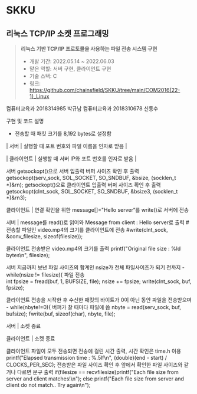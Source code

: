 # SKKU

## 리눅스 TCP/IP 소켓 프로그래밍
> **리눅스 기반 TCP/IP 프로토콜을 사용하는 파일 전송 시스템 구현**
> - 개발 기간: 2022.05.14 ~ 2022.06.03
> - 맡은 역할: 서버 구현, 클라이언트 구현
> - 기술 스택: C
> - 링크: https://github.com/chainsfield/SKKU/tree/main/COM2016(22-1)_Linux

컴퓨터교육과 2018314985 박규남
컴퓨터교육과 2018310678 신동수

구현 및 코드 설명
- 전송할 때 패킷 크기를 8,192 bytes로 설정함

| 서버 | 실행할 때 포트 번호와 파일 이름을 인자로 받음 |

| 클라이언트 | 실행할 때 서버 IP와 포트 번호를 인자로 받음 |

서버
getsockopt()으로 서버 입출력 버퍼 사이즈 확인 후 출력
getsockopt(serv_sock, SOL_SOCKET, SO_SNDBUF, &bsize, (socklen_t *)&rn);
getsockopt()으로 클라이언트 입출력 버퍼 사이즈 확인 후 출력
getsockopt(clnt_sock, SOL_SOCKET, SO_SNDBUF, &bsize3, (socklen_t *)&rn3);

클라이언트 | 연결 확인을 위한 message[]="Hello server“를 write()로 서버에 전송

서버 | message를 read()로 읽어와 Message from client : Hello server로 출력  #전송할 파일인 video.mp4의 크기를 클라이언트에 전송  #write(clnt_sock, &conv_filesize, sizeof(filesize));

클라이언트
전송받은 video.mp4의 크기를 출력
printf("Original file size : %ld bytes\n", filesize);

서버
지금까지 보낸 파일 사이즈의 합계인 nsize가 전체 파일사이즈가 되기 전까지 - while(nsize != filesize){
파일 전송	
int fpsize = fread(buf, 1, BUFSIZE, file);
nsize += fpsize;
write(clnt_sock, buf, fpsize);


클라이언트
전송을 시작한 후 수신한 패킷의 바이트가 0이 아닌 동안 파일을 전송받으며 - while(nbyte!=0){
버퍼가 찰 때마다 파일에 씀
nbyte = read(serv_sock, buf, bufsize);
fwrite(buf, sizeof(char), nbyte, file);

서버 | 소켓 종료

클라이언트 | 소켓 종료

클라이언트
파일이 모두 전송되면 전송에 걸린 시간 출력, 시간 확인은 time.h 이용
printf("Elapsed transmission time : %.5lf\n", (double)(end - start) / CLOCKS_PER_SEC);
전송받은 파일 사이즈 확인 후 앞에서 확인한 파일 사이즈와 같거나 다르면 문구 출력
if(filesize == recvfilesize)printf("Each file size from server and client matches!\n");
else printf("Each file size from server and client do not match.. Try again\n");
